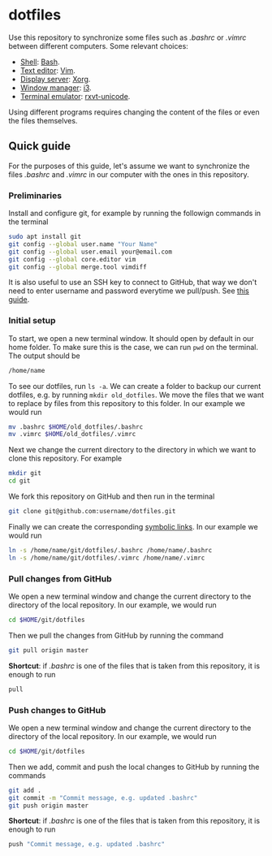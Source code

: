 # dotfiles

Use this repository to synchronize some files such as *.bashrc* or *.vimrc* between different computers. Some relevant choices:
- [Shell](https://wiki.archlinux.org/index.php/Command-line_shell): [Bash](https://wiki.archlinux.org/index.php/bash).
- [Text editor](https://en.wikipedia.org/wiki/Text_editor): [Vim](https://wiki.archlinux.org/index.php/vim).
- [Display server](https://en.wikipedia.org/wiki/Display_server): [Xorg](https://www.x.org/wiki/).
- [Window manager](https://wiki.archlinux.org/index.php/Window_manager): [i3](https://wiki.archlinux.org/index.php/I3).
- [Terminal emulator](https://en.wikipedia.org/wiki/Terminal_emulator): [rxvt-unicode](https://wiki.archlinux.org/index.php/rxvt-unicode).

Using different programs requires changing the content of the files or even the files themselves.

## Quick guide

For the purposes of this guide, let's assume we want to synchronize the files *.bashrc* and *.vimrc* in our computer with the ones in this repository.

### Preliminaries

Install and configure git, for example by running the followign commands in the terminal

```bash
sudo apt install git
git config --global user.name "Your Name"
git config --global user.email your@email.com
git config --global core.editor vim
git config --global merge.tool vimdiff
```

It is also useful to use an SSH key to connect to GitHub, that way we don't need to enter username and password everytime we pull/push. See [this guide](https://help.github.com/en/articles/connecting-to-github-with-ssh).


### Initial setup

To start, we open a new terminal window. It should open by default in our home folder. To make sure this is the case, we can run `pwd` on the terminal. The output should be

```bash
/home/name
```

To see our dotfiles, run `ls -a`. We can create a folder to backup our current dotfiles, e.g. by running `mkdir old_dotfiles`. We move the files that we want to replace by files from this repository to this folder. In our example we would run

```bash
mv .bashrc $HOME/old_dotfiles/.bashrc
mv .vimrc $HOME/old_dotfiles/.vimrc
```
Next we change the current directory to the directory in which we want to clone this repository. For example

```bash
mkdir git
cd git
```

We fork this repository on GitHub and then run in the terminal

```bash
git clone git@github.com:username/dotfiles.git
```

Finally we can create the corresponding [symbolic links](https://en.wikipedia.org/wiki/Symbolic_link). In our example we would run

```bash
ln -s /home/name/git/dotfiles/.bashrc /home/name/.bashrc
ln -s /home/name/git/dotfiles/.vimrc /home/name/.vimrc
```

### Pull changes from GitHub

We open a new terminal window and change the current directory to the directory of the local repository. In our example, we would run

```bash
cd $HOME/git/dotfiles
```

Then we pull the changes from GitHub by running the command

```bash
git pull origin master
```

**Shortcut**: if *.bashrc* is one of the files that is taken from this repository, it is enough to run

```bash
pull
```

### Push changes to GitHub

We open a new terminal window and change the current directory to the directory of the local repository. In our example, we would run

```bash
cd $HOME/git/dotfiles
```

Then we add, commit and push the local changes to GitHub by running the commands

```bash
git add .
git commit -m "Commit message, e.g. updated .bashrc"
git push origin master
```

**Shortcut**: if *.bashrc* is one of the files that is taken from this repository, it is enough to run

```bash
push "Commit message, e.g. updated .bashrc"
```

